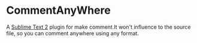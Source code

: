 # CommentAnyWhere

A [Sublime Text 2](http://www.sublimetext.com/) plugin for make comment.It won't influence to the source file, so you can comment anywhere using any format.


